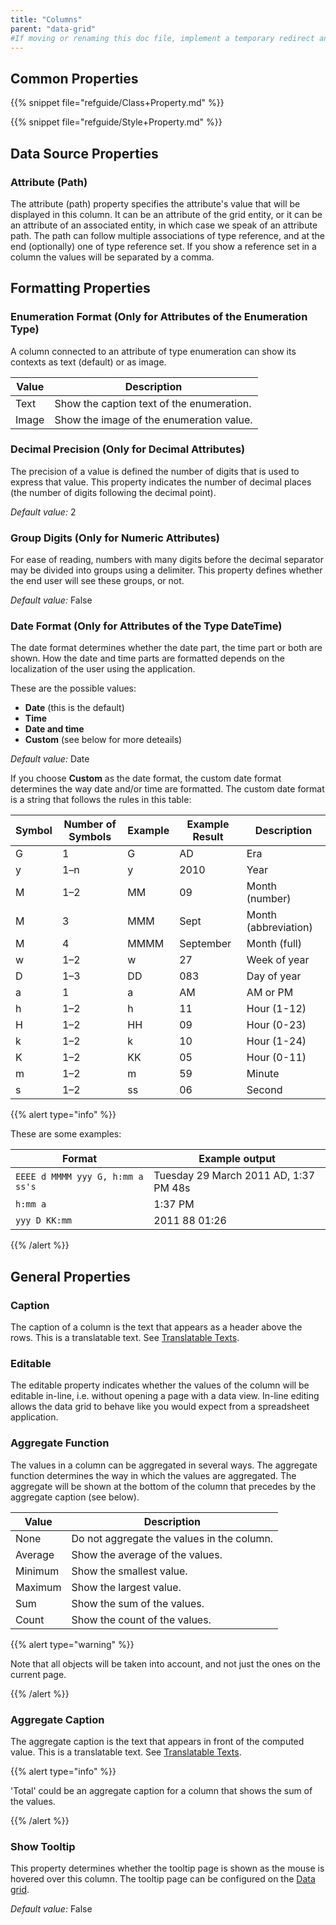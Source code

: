 ```yaml
---
title: "Columns"
parent: "data-grid"
#If moving or renaming this doc file, implement a temporary redirect and let the respective team know they should update the URL in the product. See Mapping to Products for more details.
---
```

## Common Properties

{{% snippet file="refguide/Class+Property.md" %}}

{{% snippet file="refguide/Style+Property.md" %}}

## Data Source Properties

### Attribute (Path)

The attribute (path) property specifies the attribute's value that will be displayed in this column. It can be an attribute of the grid entity, or it can be an attribute of an associated entity, in which case we speak of an attribute path. The path can follow multiple associations of type reference, and at the end (optionally) one of type reference set. If you show a reference set in a column the values will be separated by a comma.

## Formatting Properties

### Enumeration Format (Only for Attributes of the Enumeration Type)

A column connected to an attribute of type enumeration can show its contexts as text (default) or as image.

| Value | Description |
| --- | --- |
| Text | Show the caption text of the enumeration. |
| Image | Show the image of the enumeration value. |

### Decimal Precision (Only for Decimal Attributes)

The precision of a value is defined the number of digits that is used to express that value. This property indicates the number of decimal places (the number of digits following the decimal point).

_Default value:_ 2

### Group Digits (Only for Numeric Attributes)

For ease of reading, numbers with many digits before the decimal separator may be divided into groups using a delimiter. This property defines whether the end user will see these groups, or not.

_Default value:_ False

### Date Format (Only for Attributes of the Type DateTime)

The date format determines whether the date part, the time part or both are shown. How the date and time parts are formatted depends on the localization of the user using the application.

These are the possible values:
* **Date** (this is the default)
* **Time**
* **Date and time**
* **Custom** (see below for more deteails)

_Default value:_ Date

If you choose **Custom** as the date format, the custom date format determines the way date and/or time are formatted. The custom date format is a string that follows the rules in this table:

| Symbol | Number of Symbols | Example | Example Result | Description |
| --- | --- | --- | --- | --- |
| G | 1 | G | AD | Era |
| y | 1–n | y | 2010 | Year |
| M | 1–2 | MM | 09 | Month (number) |
| M | 3 | MMM | Sept | Month (abbreviation) |
| M | 4 | MMMM | September | Month (full) |
| w | 1–2 | w | 27 | Week of year |
| D | 1–3 | DD | 083 | Day of year |
| a | 1 | a | AM | AM or PM |
| h | 1–2 | h | 11 | Hour (1-12) |
| H | 1–2 | HH | 09 | Hour (0-23) |
| k | 1–2 | k | 10 | Hour (1-24) |
| K | 1–2 | KK | 05 | Hour (0-11) |
| m | 1–2 | m | 59 | Minute |
| s | 1–2 | ss | 06 | Second |

{{% alert type="info" %}}

These are some examples:

| Format | Example output |
| --- | --- |
| `EEEE d MMMM yyy G, h:mm a ss's` | Tuesday 29 March 2011 AD, 1:37 PM 48s |
| `h:mm a` | 1:37 PM |
| `yyy D KK:mm` | 2011 88 01:26 |

{{% /alert %}}

## General Properties

### Caption

The caption of a column is the text that appears as a header above the rows. This is a translatable text. See [Translatable Texts](translatable-texts).

### Editable

The editable property indicates whether the values of the column will be editable in-line, i.e. without opening a page with a data view. In-line editing allows the data grid to behave like you would expect from a spreadsheet application.

### Aggregate Function

The values in a column can be aggregated in several ways. The aggregate function determines the way in which the values are aggregated. The aggregate will be shown at the bottom of the column that precedes by the aggregate caption (see below).

| Value | Description |
| --- | --- |
| None | Do not aggregate the values in the column. |
| Average | Show the average of the values. |
| Minimum | Show the smallest value. |
| Maximum | Show the largest value. |
| Sum | Show the sum of the values. |
| Count | Show the count of the values. |

{{% alert type="warning" %}}

Note that all objects will be taken into account, and not just the ones on the current page.

{{% /alert %}}

### Aggregate Caption

The aggregate caption is the text that appears in front of the computed value. This is a translatable text. See [Translatable Texts](translatable-texts).

{{% alert type="info" %}}

'Total' could be an aggregate caption for a column that shows the sum of the values.

{{% /alert %}}

### Show Tooltip

This property determines whether the tooltip page is shown as the mouse is hovered over this column. The tooltip page can be configured on the [Data grid](data-grid).

_Default value:_ False
